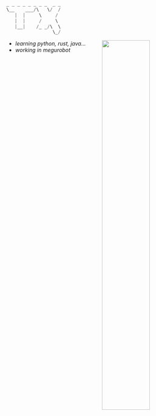 ```scala
_ _ _ _ _ _ _ _  _ _
\__    ___/\   \/  /
   |  |     \     / 
   |  |     /     \ 
   |__|    /_ _/\  \
                 \_/
```

[<img align="right" width="50%" src="https://github-readme-stats.vercel.app/api?username=ashenzar&theme=merko&show_icons=true">](https://metrics.lecoq.io/ashenzar?template=classic)

- _learning python, rust, java..._
- _working in megurobot_

<!--
### Hi there 👋

**ashenzar/ashenzar** is a ✨ _special_ ✨ repository because its `README.md` (this file) appears on your GitHub profile.

Here are some ideas to get you started:

- 🔭 I’m currently working on ...
- 🌱 I’m currently learning ...
- 👯 I’m looking to collaborate on ...
- 🤔 I’m looking for help with ...
- 💬 Ask me about ...
- 📫 How to reach me: ...
- 😄 Pronouns: ...
- ⚡ Fun fact: ...
-->

